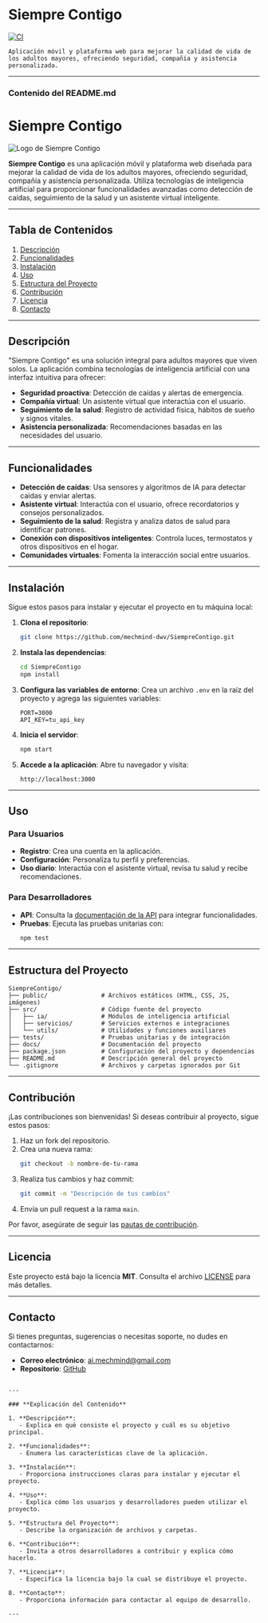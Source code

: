 # Siempre Contigo

[![CI](https://github.com/mechmind-dwv/SiempreContigo/actions/workflows/ci.yml/badge.svg)](https://github.com/mechmind-dwv/SiempreContigo/actions/workflows/ci.yml)

`Aplicación móvil y plataforma web para mejorar la calidad de vida de los adultos mayores, ofreciendo seguridad, compañía y asistencia personalizada.`

---

### **Contenido del README.md**

# Siempre Contigo

![Logo de Siempre Contigo](public/img/logo.png) <!-- Si tienes un logo -->

**Siempre Contigo** es una aplicación móvil y plataforma web diseñada para mejorar la calidad de vida de los adultos mayores, ofreciendo seguridad, compañía y asistencia personalizada. Utiliza tecnologías de inteligencia artificial para proporcionar funcionalidades avanzadas como detección de caídas, seguimiento de la salud y un asistente virtual inteligente.

---

## Tabla de Contenidos
1. [Descripción](#descripción)
2. [Funcionalidades](#funcionalidades)
3. [Instalación](#instalación)
4. [Uso](#uso)
5. [Estructura del Proyecto](#estructura-del-proyecto)
6. [Contribución](#contribución)
7. [Licencia](#licencia)
8. [Contacto](#contacto)

---

## Descripción
"Siempre Contigo" es una solución integral para adultos mayores que viven solos. La aplicación combina tecnologías de inteligencia artificial con una interfaz intuitiva para ofrecer:

- **Seguridad proactiva**: Detección de caídas y alertas de emergencia.
- **Compañía virtual**: Un asistente virtual que interactúa con el usuario.
- **Seguimiento de la salud**: Registro de actividad física, hábitos de sueño y signos vitales.
- **Asistencia personalizada**: Recomendaciones basadas en las necesidades del usuario.

---

## Funcionalidades
- **Detección de caídas**: Usa sensores y algoritmos de IA para detectar caídas y enviar alertas.
- **Asistente virtual**: Interactúa con el usuario, ofrece recordatorios y consejos personalizados.
- **Seguimiento de la salud**: Registra y analiza datos de salud para identificar patrones.
- **Conexión con dispositivos inteligentes**: Controla luces, termostatos y otros dispositivos en el hogar.
- **Comunidades virtuales**: Fomenta la interacción social entre usuarios.

---

## Instalación
Sigue estos pasos para instalar y ejecutar el proyecto en tu máquina local:

1. **Clona el repositorio**:
   ```bash
   git clone https://github.com/mechmind-dwv/SiempreContigo.git
   ```

2. **Instala las dependencias**:
   ```bash
   cd SiempreContigo
   npm install
   ```

3. **Configura las variables de entorno**:
   Crea un archivo `.env` en la raíz del proyecto y agrega las siguientes variables:
   ```env
   PORT=3000
   API_KEY=tu_api_key
   ```

4. **Inicia el servidor**:
   ```bash
   npm start
   ```

5. **Accede a la aplicación**:
   Abre tu navegador y visita:
   ```
   http://localhost:3000

   ```
---

## Uso
### Para Usuarios
- **Registro**: Crea una cuenta en la aplicación.
- **Configuración**: Personaliza tu perfil y preferencias.
- **Uso diario**: Interactúa con el asistente virtual, revisa tu salud y recibe recomendaciones.

### Para Desarrolladores
- **API**: Consulta la [documentación de la API](docs/api.md) para integrar funcionalidades.
- **Pruebas**: Ejecuta las pruebas unitarias con:
  ```bash
  npm test
  ```

---

## Estructura del Proyecto
```
SiempreContigo/
├── public/               # Archivos estáticos (HTML, CSS, JS, imágenes)
├── src/                  # Código fuente del proyecto
│   ├── ia/               # Módulos de inteligencia artificial
│   ├── servicios/        # Servicios externos e integraciones
│   └── utils/            # Utilidades y funciones auxiliares
├── tests/                # Pruebas unitarias y de integración
├── docs/                 # Documentación del proyecto
├── package.json          # Configuración del proyecto y dependencias
├── README.md             # Descripción general del proyecto
└── .gitignore            # Archivos y carpetas ignorados por Git
```

---

## Contribución
¡Las contribuciones son bienvenidas! Si deseas contribuir al proyecto, sigue estos pasos:

1. Haz un fork del repositorio.
2. Crea una nueva rama:
   ```bash
   git checkout -b nombre-de-tu-rama
   ```
3. Realiza tus cambios y haz commit:
   ```bash
   git commit -m "Descripción de tus cambios"
   ```
4. Envía un pull request a la rama `main`.

Por favor, asegúrate de seguir las [pautas de contribución](CONTRIBUTING.md).

---

## Licencia
Este proyecto está bajo la licencia **MIT**. Consulta el archivo [LICENSE](LICENSE) para más detalles.

---

## Contacto
Si tienes preguntas, sugerencias o necesitas soporte, no dudes en contactarnos:

- **Correo electrónico**: ai.mechmind@gmail.com
- **Repositorio**: [GitHub](https://github.com/mechmind-dwv/SiempreContigo)
```

---

### **Explicación del Contenido**

1. **Descripción**:
   - Explica en qué consiste el proyecto y cuál es su objetivo principal.

2. **Funcionalidades**:
   - Enumera las características clave de la aplicación.

3. **Instalación**:
   - Proporciona instrucciones claras para instalar y ejecutar el proyecto.

4. **Uso**:
   - Explica cómo los usuarios y desarrolladores pueden utilizar el proyecto.

5. **Estructura del Proyecto**:
   - Describe la organización de archivos y carpetas.

6. **Contribución**:
   - Invita a otros desarrolladores a contribuir y explica cómo hacerlo.

7. **Licencia**:
   - Especifica la licencia bajo la cual se distribuye el proyecto.

8. **Contacto**:
   - Proporciona información para contactar al equipo de desarrollo.

---
